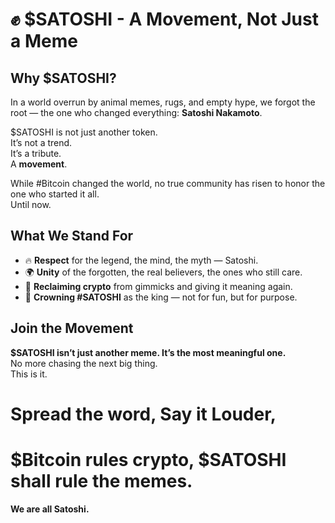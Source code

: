 # ✊ $SATOSHI - A Movement, Not Just a Meme

## Why $SATOSHI?

In a world overrun by animal memes, rugs, and empty hype, we forgot the root — the one who changed everything: **Satoshi Nakamoto**.

$SATOSHI is not just another token.  
It’s not a trend.  
It’s a tribute.  
A **movement**.

While #Bitcoin changed the world, no true community has risen to honor the one who started it all.  
Until now.

## What We Stand For

- 🔥 **Respect** for the legend, the mind, the myth — Satoshi.
- 🌍 **Unity** of the forgotten, the real believers, the ones who still care.
- 💪 **Reclaiming crypto** from gimmicks and giving it meaning again.
- 👑 **Crowning #SATOSHI** as the king — not for fun, but for purpose.

## Join the Movement

**$SATOSHI isn’t just another meme. It’s the most meaningful one.**  
No more chasing the next big thing.  
This is it.

# Spread the word, Say it Louder,
# $Bitcoin rules crypto, $SATOSHI shall rule the memes.

**We are all Satoshi.**

